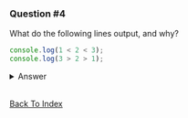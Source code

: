 ### Question #4

What do the following lines output, and why?

```JavaScript
console.log(1 < 2 < 3);
console.log(3 > 2 > 1);
```

<details>
<summary>Answer</summary>

```JavaScript
console.log(1 < 2 < 3) // true;
console.log(3 > 2 > 1) // false;
```

The JavaScript engine cant deal with operator associativity with `<` and `>`.
Instead, it compares left to right, so `3 > 2 > 1` JavaScript translates to `(3 > 2) > 1`, which translates to `true > 1`. `true` has the value of 1, so it being translted to `1 > 1` which is false.

same logic can be applied to the first expression:

`1 < 2 < 3` -> `(1 < 2) < 3` -> `false < 3` -> `0 < 3` -> `true`

</details>

<br>

[Back To Index](../index.md)
